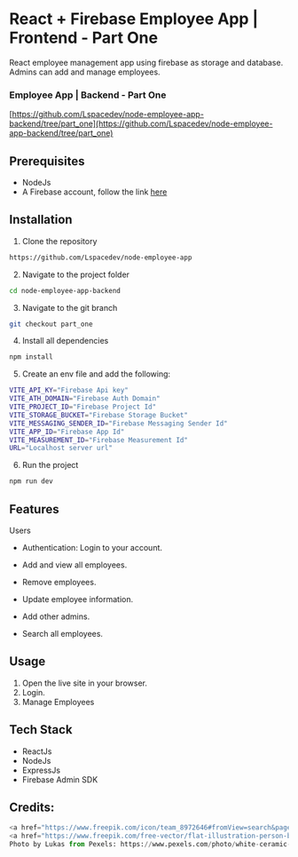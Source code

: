 # React + Firebase Employee App | Frontend - Part One

React employee management app using firebase as storage and database. Admins can add and manage employees.

### Employee App | Backend - Part One

[https://github.com/Lspacedev/node-employee-app-backend/tree/part_one](https://github.com/Lspacedev/node-employee-app-backend/tree/part_one)

## Prerequisites

- NodeJs
- A Firebase account, follow the link [here](https://firebase.google.com/)

## Installation

1. Clone the repository

```bash
https://github.com/Lspacedev/node-employee-app
```

2. Navigate to the project folder

```bash
cd node-employee-app-backend
```

3. Navigate to the git branch

```bash
git checkout part_one
```

4.  Install all dependencies

```bash
npm install
```

5. Create an env file and add the following:

```bash
VITE_API_KY="Firebase Api key"
VITE_ATH_DOMAIN="Firebase Auth Domain"
VITE_PROJECT_ID="Firebase Project Id"
VITE_STORAGE_BUCKET="Firebase Storage Bucket"
VITE_MESSAGING_SENDER_ID="Firebase Messaging Sender Id"
VITE_APP_ID="Firebase App Id"
VITE_MEASUREMENT_ID="Firebase Measurement Id"
URL="Localhost server url"

```

6. Run the project

```bash
npm run dev
```

## Features

Users

- Authentication: Login to your account.

- Add and view all employees.
- Remove employees.
- Update employee information.
- Add other admins.
- Search all employees.

## Usage

1. Open the live site in your browser.
2. Login.
3. Manage Employees

## Tech Stack

- ReactJs
- NodeJs
- ExpressJs
- Firebase Admin SDK

## Credits:

```python
<a href="https://www.freepik.com/icon/team_8972646#fromView=search&page=1&position=51&uuid=5cfb955a-55f4-452b-a5f1-d7e6b0e70d20">Icon by bsd</a>
<a href="https://www.freepik.com/free-vector/flat-illustration-person-being-overwhelmed_24014049.htm#fromView=image_search&page=1&position=0&uuid=4b95d3f1-eb94-43c4-b888-0ee8c3e0d43c">Image by freepik</a>
Photo by Lukas from Pexels: https://www.pexels.com/photo/white-ceramic-cup-on-brown-wooden-surface-590044/
```
